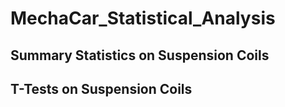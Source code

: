 # MechaCar_Statistical_Analysis

## Summary Statistics on Suspension Coils



## T-Tests on Suspension Coils


